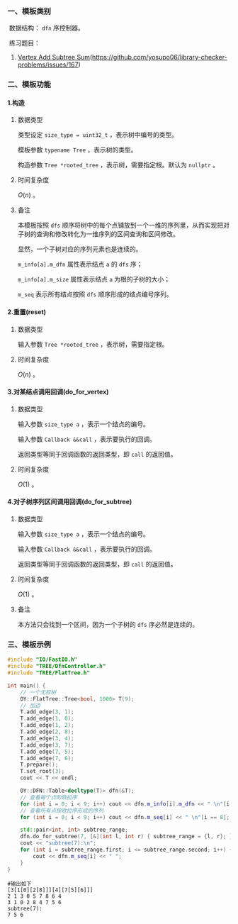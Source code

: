 ### 一、模板类别

​	数据结构： `dfn` 序控制器。

​	练习题目：

1. [Vertex Add Subtree Sum](https://judge.yosupo.jp/problem/vertex_add_subtree_sum)(https://github.com/yosupo06/library-checker-problems/issues/167)


### 二、模板功能

#### 1.构造

1. 数据类型

   类型设定 `size_type = uint32_t` ，表示树中编号的类型。

   模板参数 `typename Tree` ，表示树的类型。

   构造参数 `Tree *rooted_tree`​ ，表示树，需要指定根。默认为 `nullptr` 。

2. 时间复杂度

   $O(n)$ 。
   
3. 备注

   本模板按照 `dfs` 顺序将树中的每个点铺放到一个一维的序列里，从而实现把对子树的查询和修改转化为一维序列的区间查询和区间修改。

   显然，一个子树对应的序列元素也是连续的。

   `m_info[a].m_dfn` 属性表示结点 `a` 的 `dfs` 序；

   `m_info[a].m_size` 属性表示结点 `a` 为根的子树的大小；

    `m_seq` 表示所有结点按照 `dfs` 顺序形成的结点编号序列。

#### 2.重置(reset)

1. 数据类型

   输入参数 `Tree *rooted_tree` ，表示树，需要指定根。

2. 时间复杂度

   $O(n)$ 。

#### 3.对某结点调用回调(do_for_vertex)

1. 数据类型

   输入参数 `size_type a` ，表示一个结点的编号。

   输入参数 `Callback &&call` ，表示要执行的回调。
   
   返回类型等同于回调函数的返回类型，即 `call` 的返回值。

2. 时间复杂度

   $O(1)$ 。


#### 4.对子树序列区间调用回调(do_for_subtree)

1. 数据类型

   输入参数 `size_type a` ，表示一个结点的编号。

   输入参数 `Callback &&call` ，表示要执行的回调。
   
   返回类型等同于回调函数的返回类型，即 `call` 的返回值。

2. 时间复杂度

   $O(1)$ 。

3. 备注

   本方法只会找到一个区间，因为一个子树的 `dfs` 序必然是连续的。
   

### 三、模板示例

```c++
#include "IO/FastIO.h"
#include "TREE/DfnController.h"
#include "TREE/FlatTree.h"

int main() {
    // 一个无权树
    OY::FlatTree::Tree<bool, 1000> T(9);
    // 加边
    T.add_edge(3, 1);
    T.add_edge(1, 0);
    T.add_edge(1, 2);
    T.add_edge(2, 8);
    T.add_edge(3, 4);
    T.add_edge(3, 7);
    T.add_edge(7, 5);
    T.add_edge(7, 6);
    T.prepare();
    T.set_root(3);
    cout << T << endl;

    OY::DFN::Table<decltype(T)> dfn(&T);
    // 查看每个点的欧拉序
    for (int i = 0; i < 9; i++) cout << dfn.m_info[i].m_dfn << " \n"[i == 8];
    // 查看所有点按欧拉序形成的序列
    for (int i = 0; i < 9; i++) cout << dfn.m_seq[i] << " \n"[i == 8];

    std::pair<int, int> subtree_range;
    dfn.do_for_subtree(7, [&](int l, int r) { subtree_range = {l, r}; });
    cout << "subtree(7):\n";
    for (int i = subtree_range.first; i <= subtree_range.second; i++) {
        cout << dfn.m_seq[i] << " ";
    }
}
```

```
#输出如下
[3[1[0][2[8]]][4][7[5][6]]]
2 1 3 0 5 7 8 6 4
3 1 0 2 8 4 7 5 6
subtree(7):
7 5 6 

```
